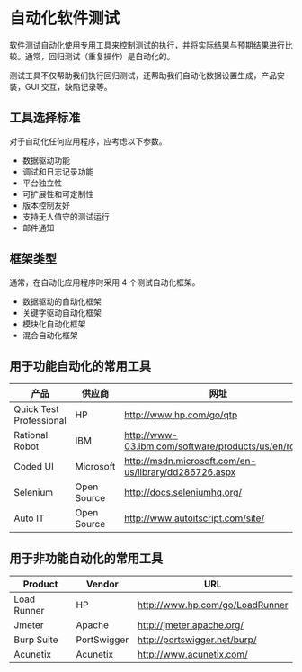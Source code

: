 # 自动化软件测试

软件测试自动化使用专用工具来控制测试的执行，并将实际结果与预期结果进行比较。通常，回归测试（重复操作）是自动化的。

测试工具不仅帮助我们执行回归测试，还帮助我们自动化数据设置生成，产品安装，GUI 交互，缺陷记录等。

## 工具选择标准

对于自动化任何应用程序，应考虑以下参数。

* 数据驱动功能
* 调试和日志记录功能
* 平台独立性
* 可扩展性和可定制性
* 版本控制友好
* 支持无人值守的测试运行
* 邮件通知

## 框架类型

通常，在自动化应用程序时采用 4 个测试自动化框架。

* 数据驱动的自动化框架
* 关键字驱动自动化框架
* 模块化自动化框架
* 混合自动化框架

## 用于功能自动化的常用工具

产品 | 供应商 | 网址
---|-----|---
Quick Test Professional | HP | <http://www.hp.com/go/qtp>
Rational Robot | IBM | <http://www-03.ibm.com/software/products/us/en/robot/>
Coded UI | Microsoft | <http://msdn.microsoft.com/en-us/library/dd286726.aspx>
Selenium | Open Source | <http://docs.seleniumhq.org/>
Auto IT | Open Source | <http://www.autoitscript.com/site/>

## 用于非功能自动化的常用工具

Product | Vendor | URL
--------|--------|----
Load Runner | HP | <http://www.hp.com/go/LoadRunner>
Jmeter | Apache | <http://jmeter.apache.org/>
Burp Suite | PortSwigger | <http://portswigger.net/burp/>
Acunetix | Acunetix | <http://www.acunetix.com/>
